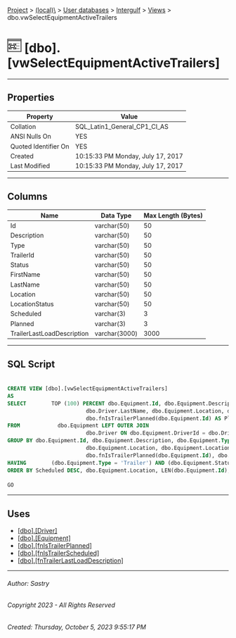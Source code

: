 #### 

[Project](../../../../index.md) > [(local)\\](../../../index.md) > [User databases](../../index.md) > [Intergulf](../index.md) > [Views](Views.md) > dbo.vwSelectEquipmentActiveTrailers

# ![Views](../../../../Images/View32.png) [dbo].[vwSelectEquipmentActiveTrailers]

---

## <a name="#properties"></a>Properties

| Property | Value |
|---|---|
| Collation | SQL_Latin1_General_CP1_CI_AS |
| ANSI Nulls On | YES |
| Quoted Identifier On | YES |
| Created | 10:15:33 PM Monday, July 17, 2017 |
| Last Modified | 10:15:33 PM Monday, July 17, 2017 |


---

## <a name="#columns"></a>Columns

| Name | Data Type | Max Length (Bytes) |
|---|---|---|
| Id | varchar(50) | 50 |
| Description | varchar(50) | 50 |
| Type | varchar(50) | 50 |
| TrailerId | varchar(50) | 50 |
| Status | varchar(50) | 50 |
| FirstName | varchar(50) | 50 |
| LastName | varchar(50) | 50 |
| Location | varchar(50) | 50 |
| LocationStatus | varchar(50) | 50 |
| Scheduled | varchar(3) | 3 |
| Planned | varchar(3) | 3 |
| TrailerLastLoadDescription | varchar(3000) | 3000 |


---

## <a name="#sqlscript"></a>SQL Script

```sql

CREATE VIEW [dbo].[vwSelectEquipmentActiveTrailers]
AS
SELECT        TOP (100) PERCENT dbo.Equipment.Id, dbo.Equipment.Description, dbo.Equipment.Type, dbo.Equipment.TrailerId, dbo.Equipment.Status, dbo.Driver.FirstName, 
                         dbo.Driver.LastName, dbo.Equipment.Location, dbo.Equipment.LocationStatus, dbo.fnIsTrailerScheduled(dbo.Equipment.Id) AS Scheduled, 
                         dbo.fnIsTrailerPlanned(dbo.Equipment.Id) AS Planned, dbo.fnTrailerLastLoadDescription(dbo.Equipment.Id) AS TrailerLastLoadDescription
FROM            dbo.Equipment LEFT OUTER JOIN
                         dbo.Driver ON dbo.Equipment.DriverId = dbo.Driver.Id
GROUP BY dbo.Equipment.Id, dbo.Equipment.Description, dbo.Equipment.Type, dbo.Equipment.TrailerId, dbo.Equipment.Status, dbo.Driver.FirstName, dbo.Driver.LastName, 
                         dbo.Equipment.Location, dbo.Equipment.LocationStatus, dbo.fnIsTrailerScheduled(dbo.Equipment.Id), LEN(dbo.Equipment.Id), 
                         dbo.fnIsTrailerPlanned(dbo.Equipment.Id), dbo.fnTrailerLastLoadDescription(dbo.Equipment.Id)
HAVING        (dbo.Equipment.Type = 'Trailer') AND (dbo.Equipment.Status = 'Active')
ORDER BY Scheduled DESC, dbo.Equipment.Location, LEN(dbo.Equipment.Id), dbo.Equipment.Id, dbo.Equipment.LocationStatus

GO

```


---

## <a name="#uses"></a>Uses

* [[dbo].[Driver]](../Tables/dbo_Driver.md)
* [[dbo].[Equipment]](../Tables/dbo_Equipment.md)
* [[dbo].[fnIsTrailerPlanned]](../Programmability/Functions/Scalar-valued_Functions/dbo_fnIsTrailerPlanned.md)
* [[dbo].[fnIsTrailerScheduled]](../Programmability/Functions/Scalar-valued_Functions/dbo_fnIsTrailerScheduled.md)
* [[dbo].[fnTrailerLastLoadDescription]](../Programmability/Functions/Scalar-valued_Functions/dbo_fnTrailerLastLoadDescription.md)


---

###### Author:  Sastry

###### Copyright 2023 - All Rights Reserved

###### Created: Thursday, October 5, 2023 9:55:17 PM


